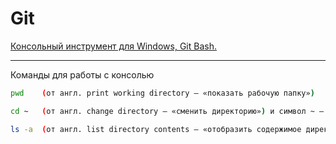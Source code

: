 # Git



[Консольный инструмент для Windows, Git Bash.](https://git-scm.com/download/win)

---
Команды для работы с консолью

```bash
pwd    (от англ. print working directory — «показать рабочую папку»)
```
```bash
cd ~   (от англ. change directory — «сменить директорию») и символ ~ — обозначение домашней директории.)
```
```bash
ls -a  (от англ. list directory contents — «отобразить содержимое директории»  -a и вывести расширенный список. В нём отобразятся все скрытые файлы).
```



